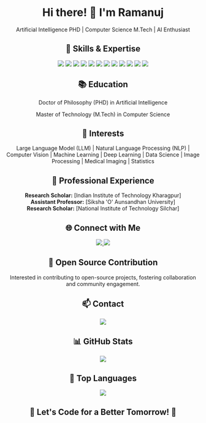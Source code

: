 <!-- Header -->
<p align="center">
<!--   <img src="https://your-image-url.com/your-profile-image.jpg" alt="Your Name" width="150" /> -->
</p>

<!-- Introduction -->
<h1 align="center">Hi there! 👋 I'm Ramanuj</h1>
<p align="center">Artificial Intelligence PHD | Computer Science M.Tech | AI Enthusiast</p>

<!-- Skills & Expertise -->
<h2 align="center">🔧 Skills & Expertise</h2>
<p align="center">
  <img src="https://img.shields.io/badge/Python-%2314354C.svg?style=flat&logo=python&logoColor=white" />
  <img src="https://img.shields.io/badge/C-%2300599C.svg?style=flat&logo=c&logoColor=white" />
  <img src="https://img.shields.io/badge/C++-%2300599C.svg?style=flat&logo=c%2B%2B&logoColor=white" />
  <img src="https://img.shields.io/badge/Java-%23ED8B00.svg?style=flat&logo=java&logoColor=white" />
  <img src="https://img.shields.io/badge/TensorFlow-%23FF6F00.svg?style=flat&logo=TensorFlow&logoColor=white" />
  <img src="https://img.shields.io/badge/PyTorch-%23EE4C2C.svg?style=flat&logo=PyTorch&logoColor=white" />
  <img src="https://img.shields.io/badge/LLM-%23025E3D.svg?style=flat&logo=nltk&logoColor=white" />
  <img src="https://img.shields.io/badge/Pandas-%23150458.svg?style=flat&logo=pandas&logoColor=white" />
  <img src="https://img.shields.io/badge/Numpy-%23013243.svg?style=flat&logo=numpy&logoColor=white" />
  <img src="https://img.shields.io/badge/Scikit--Learn-%23F7931E.svg?style=flat&logo=scikit-learn&logoColor=white" />
  <img src="https://img.shields.io/badge/OpenCV-%23white.svg?style=flat&logo=OpenCV&logoColor=white" />
  <img src="https://img.shields.io/badge/NLTK-%23025E3D.svg?style=flat&logo=nltk&logoColor=white" />
</p>

<!-- Education -->
<h2 align="center">📚 Education</h2>
<p align="center">Doctor of Philosophy (PHD) in Artificial Intelligence</p>
<p align="center">Master of Technology (M.Tech) in Computer Science</p>

<!-- Interests -->
<h2 align="center">🚀 Interests</h2>
<p align="center">
Large Language Model (LLM) | Natural Language Processing (NLP) | Computer Vision | Machine Learning | Deep Learning | Data Science | Image Processing | Medical Imaging | Statistics
</p>

<!-- Professional Experience -->
<h2 align="center">💼 Professional Experience</h2>

<p align="center">
  <strong>Research Scholar:</strong> [Indian Institute of Technology Kharagpur]
  <br>
  <strong>Assistant Professor:</strong> [Siksha 'O' Aunsandhan University]
  <br>
  <strong>Research Scholar:</strong> [National Institute of Technology Silchar]
</p>


<!-- Connect with Me -->
<h2 align="center">🌐 Connect with Me</h2>
<p align="center">
  <a href="https://www.linkedin.com/in/ramanuj-bhattacharjee/" target="_blank">
    <img src="https://img.shields.io/badge/LinkedIn-Connect-blue?style=flat&logo=linkedin&labelColor=blue" />
  </a>
  <a href="https://twitter.com/RamanujApuBhat" target="_blank">
    <img src="https://img.shields.io/badge/Twitter-Follow-blue?style=flat&logo=twitter&labelColor=blue" />
  </a>
</p>

<!-- Open Source Contribution -->
<h2 align="center">🌱 Open Source Contribution</h2>
<p align="center">Interested in contributing to open-source projects, fostering collaboration and community engagement.</p>

<!-- Contact -->
<h2 align="center">📫 Contact</h2>
<p align="center">
  <a href="mailto:ramapu1998@gmail.com">
    <img src="https://img.shields.io/badge/Email-Send%20a%20Message-green?style=flat&logo=gmail&labelColor=green" />
  </a>
</p>

<!-- GitHub Stats -->
<h2 align="center">📊 GitHub Stats</h2>
<p align="center">
  <img src="https://github-readme-stats.vercel.app/api?username=ramanuj-rs&show_icons=true&count_private=true&theme=dark" />
</p>

<!-- Top Languages -->
<h2 align="center">🚀 Top Languages</h2>
<p align="center">
  <img src="https://github-readme-stats.vercel.app/api/top-langs/?username=ramanuj-rs&layout=compact&theme=dark" />
</p>

<!-- Contribution Graph -->
<!--
<h2 align="center">📈 Contribution Graph</h2>
<p align="center">
  <img src="https://activity-graph.herokuapp.com/graph?username=ramanuj-rs&theme=react-dark" />
</p>  
-->

<!-- Conclusion -->
<h2 align="center">🌟 Let's Code for a Better Tomorrow! 🚀</h2>
